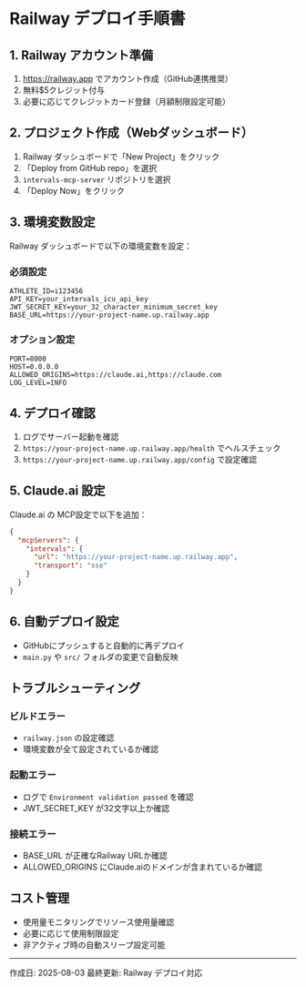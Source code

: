 # Railway デプロイ手順書

## 1. Railway アカウント準備

1. https://railway.app でアカウント作成（GitHub連携推奨）
2. 無料$5クレジット付与
3. 必要に応じてクレジットカード登録（月額制限設定可能）

## 2. プロジェクト作成（Webダッシュボード）

1. Railway ダッシュボードで「New Project」をクリック
2. 「Deploy from GitHub repo」を選択
3. `intervals-mcp-server` リポジトリを選択
4. 「Deploy Now」をクリック

## 3. 環境変数設定

Railway ダッシュボードで以下の環境変数を設定：

### 必須設定
```
ATHLETE_ID=i123456
API_KEY=your_intervals_icu_api_key
JWT_SECRET_KEY=your_32_character_minimum_secret_key
BASE_URL=https://your-project-name.up.railway.app
```

### オプション設定
```
PORT=8000
HOST=0.0.0.0
ALLOWED_ORIGINS=https://claude.ai,https://claude.com
LOG_LEVEL=INFO
```

## 4. デプロイ確認

1. ログでサーバー起動を確認
2. `https://your-project-name.up.railway.app/health` でヘルスチェック
3. `https://your-project-name.up.railway.app/config` で設定確認

## 5. Claude.ai 設定

Claude.ai の MCP設定で以下を追加：

```json
{
  "mcpServers": {
    "intervals": {
      "url": "https://your-project-name.up.railway.app",
      "transport": "sse"
    }
  }
}
```

## 6. 自動デプロイ設定

- GitHubにプッシュすると自動的に再デプロイ
- `main.py` や `src/` フォルダの変更で自動反映

## トラブルシューティング

### ビルドエラー
- `railway.json` の設定確認
- 環境変数が全て設定されているか確認

### 起動エラー
- ログで `Environment validation passed` を確認
- JWT_SECRET_KEY が32文字以上か確認

### 接続エラー
- BASE_URL が正確なRailway URLか確認
- ALLOWED_ORIGINS にClaude.aiのドメインが含まれているか確認

## コスト管理

- 使用量モニタリングでリソース使用量確認
- 必要に応じて使用制限設定
- 非アクティブ時の自動スリープ設定可能

---

作成日: 2025-08-03
最終更新: Railway デプロイ対応